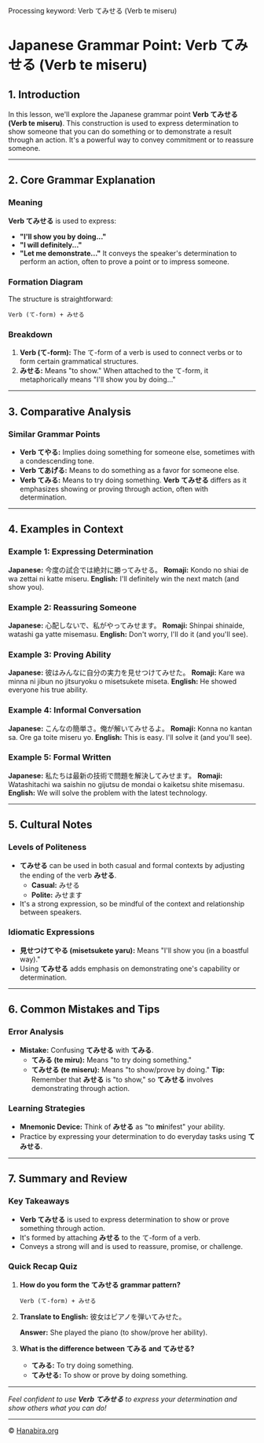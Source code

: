 Processing keyword: Verb てみせる (Verb te miseru)
# Japanese Grammar Point: Verb てみせる (Verb te miseru)

## 1. Introduction
In this lesson, we'll explore the Japanese grammar point **Verb てみせる (Verb te miseru)**. This construction is used to express determination to show someone that you can do something or to demonstrate a result through an action. It's a powerful way to convey commitment or to reassure someone.

---
## 2. Core Grammar Explanation
### Meaning
**Verb てみせる** is used to express:
- **"I'll show you by doing..."**
- **"I will definitely..."**
- **"Let me demonstrate..."**
It conveys the speaker's determination to perform an action, often to prove a point or to impress someone.
### Formation Diagram
The structure is straightforward:
```
Verb (て-form) + みせる
```
### Breakdown
1. **Verb (て-form):** The て-form of a verb is used to connect verbs or to form certain grammatical structures.
2. **みせる:** Means "to show." When attached to the て-form, it metaphorically means "I'll show you by doing..."
---
## 3. Comparative Analysis
### Similar Grammar Points
- **Verb てやる:** Implies doing something for someone else, sometimes with a condescending tone.
- **Verb てあげる:** Means to do something as a favor for someone else.
- **Verb てみる:** Means to try doing something.
**Verb てみせる** differs as it emphasizes showing or proving through action, often with determination.
---
## 4. Examples in Context
### Example 1: Expressing Determination
**Japanese:** 今度の試合では絶対に勝ってみせる。
**Romaji:** Kondo no shiai de wa zettai ni katte miseru.
**English:** I'll definitely win the next match (and show you).
### Example 2: Reassuring Someone
**Japanese:** 心配しないで、私がやってみせます。
**Romaji:** Shinpai shinaide, watashi ga yatte misemasu.
**English:** Don't worry, I'll do it (and you'll see).
### Example 3: Proving Ability
**Japanese:** 彼はみんなに自分の実力を見せつけてみせた。
**Romaji:** Kare wa minna ni jibun no jitsuryoku o misetsukete miseta.
**English:** He showed everyone his true ability.
### Example 4: Informal Conversation
**Japanese:** こんなの簡単さ。俺が解いてみせるよ。
**Romaji:** Konna no kantan sa. Ore ga toite miseru yo.
**English:** This is easy. I'll solve it (and you'll see).
### Example 5: Formal Written
**Japanese:** 私たちは最新の技術で問題を解決してみせます。
**Romaji:** Watashitachi wa saishin no gijutsu de mondai o kaiketsu shite misemasu.
**English:** We will solve the problem with the latest technology.

---
## 5. Cultural Notes
### Levels of Politeness
- **てみせる** can be used in both casual and formal contexts by adjusting the ending of the verb **みせる**.
  - **Casual:** みせる
  - **Polite:** みせます
- It's a strong expression, so be mindful of the context and relationship between speakers.
### Idiomatic Expressions
- **見せつけてやる (misetsukete yaru):** Means "I'll show you (in a boastful way)."
- Using **てみせる** adds emphasis on demonstrating one's capability or determination.
---
## 6. Common Mistakes and Tips
### Error Analysis
- **Mistake:** Confusing **てみせる** with **てみる**.
  - **てみる (te miru):** Means "to try doing something."
  - **てみせる (te miseru):** Means "to show/prove by doing."
**Tip:** Remember that **みせる** is "to show," so **てみせる** involves demonstrating through action.
### Learning Strategies
- **Mnemonic Device:** Think of **みせる** as "to **mi**nifest" your ability.
- Practice by expressing your determination to do everyday tasks using **てみせる**.
---
## 7. Summary and Review
### Key Takeaways
- **Verb てみせる** is used to express determination to show or prove something through action.
- It's formed by attaching **みせる** to the て-form of a verb.
- Conveys a strong will and is used to reassure, promise, or challenge.
### Quick Recap Quiz
1. **How do you form the **てみせる** grammar pattern?**
   ```
   Verb (て-form) + みせる
   ```
2. **Translate to English:** 彼女はピアノを弾いてみせた。
   
   **Answer:** She played the piano (to show/prove her ability).
3. **What is the difference between **てみる** and **てみせる**?**
   - **てみる:** To try doing something.
   - **てみせる:** To show or prove by doing something.
---
*Feel confident to use **Verb てみせる** to express your determination and show others what you can do!*


---

© [Hanabira.org](https://hanabira.org)
